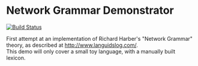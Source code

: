 # Network Grammar Demonstrator

[![Build Status](https://travis-ci.org/network-grammar/ngd.svg?branch=master)](https://travis-ci.org/network-grammar/ngd)

First attempt at an implementation of Richard Harber's "Network Grammar" theory, as described at <http://www.languidslog.com/>.  
This demo will only cover a small toy language, with a manually built lexicon.
